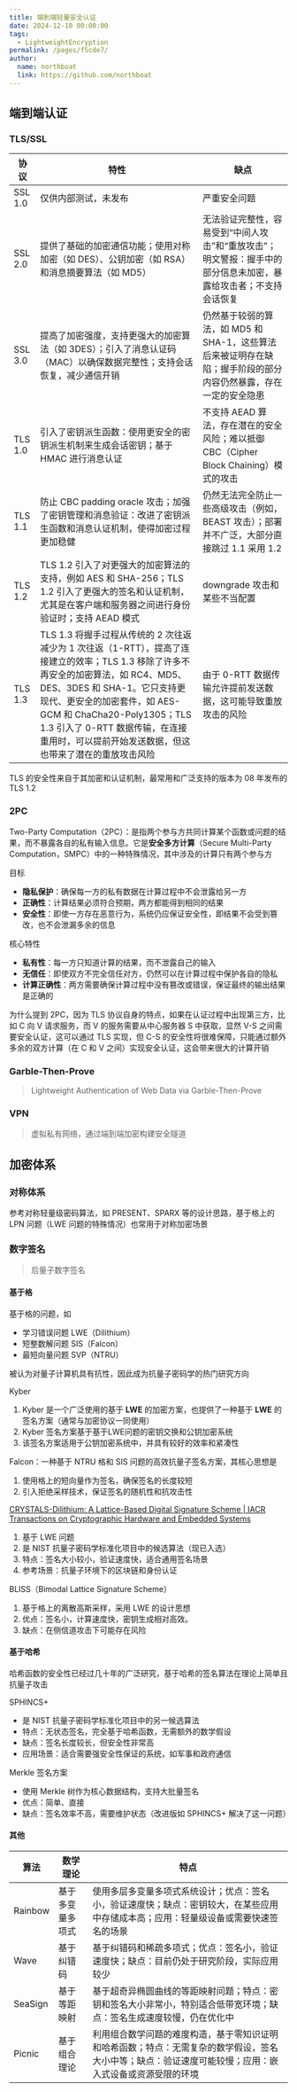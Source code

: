 ```yaml
---
title: 端到端轻量安全认证
date: 2024-12-10 00:00:00
tags: 
  - LightweightEncryption
permalink: /pages/f5cde7/
author: 
  name: northboat
  link: https://github.com/northboat
---
```


## 端到端认证

### TLS/SSL

| 协议    | 特性                                                         | 缺点                                                         |
| ------- | ------------------------------------------------------------ | ------------------------------------------------------------ |
| SSL 1.0 | 仅供内部测试，未发布                                         | 严重安全问题                                                 |
| SSL 2.0 | 提供了基础的加密通信功能；使用对称加密（如 DES）、公钥加密（如 RSA）和消息摘要算法（如 MD5） | 无法验证完整性，容易受到“中间人攻击”和“重放攻击”；明文警报：握手中的部分信息未加密，暴露给攻击者；不支持会话恢复 |
| SSL 3.0 | 提高了加密强度，支持更强大的加密算法（如 3DES）；引入了消息认证码（MAC）以确保数据完整性；支持会话恢复，减少通信开销 | 仍然基于较弱的算法，如 MD5 和 SHA-1，这些算法后来被证明存在缺陷；握手阶段的部分内容仍然暴露，存在一定的安全隐患 |
| TLS 1.0 | 引入了密钥派生函数：使用更安全的密钥派生机制来生成会话密钥；基于 HMAC 进行消息认证 | 不支持 AEAD 算法，存在潜在的安全风险；难以抵御 CBC（Cipher Block Chaining）模式的攻击 |
| TLS 1.1 | 防止 CBC padding oracle 攻击；加强了密钥管理和消息验证：改进了密钥派生函数和消息认证机制，使得加密过程更加稳健 | 仍然无法完全防止一些高级攻击（例如，BEAST 攻击）；部署并不广泛，大部分直接跳过 1.1 采用 1.2 |
| TLS 1.2 | TLS 1.2 引入了对更强大的加密算法的支持，例如 AES 和 SHA-256；TLS 1.2 引入了更强大的签名和认证机制，尤其是在客户端和服务器之间进行身份验证时；支持 AEAD 模式 | downgrade 攻击和某些不当配置                                 |
| TLS 1.3 | TLS 1.3 将握手过程从传统的 2 次往返减少为 1 次往返（1-RTT），提高了连接建立的效率；TLS 1.3 移除了许多不再安全的加密算法，如 RC4、MD5、DES、3DES 和 SHA-1。它只支持更现代、更安全的加密套件，如 AES-GCM 和 ChaCha20-Poly1305；TLS 1.3 引入了 0-RTT 数据传输，在连接重用时，可以提前开始发送数据，但这也带来了潜在的重放攻击风险 | 由于 0-RTT 数据传输允许提前发送数据，这可能导致重放攻击的风险 |

TLS 的安全性来自于其加密和认证机制，最常用和广泛支持的版本为 08 年发布的 TLS 1.2

### 2PC

Two-Party Computation（2PC）：是指两个参与方共同计算某个函数或问题的结果，而不暴露各自的私有输入信息。它是**安全多方计算**（Secure Multi-Party Computation，SMPC）中的一种特殊情况，其中涉及的计算只有两个参与方

目标

- **隐私保护**：确保每一方的私有数据在计算过程中不会泄露给另一方
- **正确性**：计算结果必须符合预期，两方都能得到相同的结果
- **安全性**：即使一方存在恶意行为，系统仍应保证安全性，即结果不会受到篡改，也不会泄漏多余的信息

核心特性

- **私有性**：每一方只知道计算的结果，而不泄露自己的输入
- **无信任**：即使双方不完全信任对方，仍然可以在计算过程中保护各自的隐私
- **计算正确性**：两方需要确保计算过程中没有篡改或错误，保证最终的输出结果是正确的

为什么提到 2PC，因为 TLS 协议自身的特点，如果在认证过程中出现第三方，比如 C 向 V 请求服务，而 V 的服务需要从中心服务器 S 中获取，显然 V-S 之间需要安全认证，这可以通过 TLS 实现，但 C-S 的安全性将很难保障，只能通过额外多余的双方计算（在 C 和 V 之间）实现安全认证，这会带来很大的计算开销

### Garble-Then-Prove

> Lightweight Authentication of Web Data via Garble-Then-Prove

### VPN

> 虚拟私有网络，通过端到端加密构建安全隧道

## 加密体系

### 对称体系

参考对称轻量级密码算法，如 PRESENT、SPARX 等的设计思路，基于格上的 LPN 问题（LWE 问题的特殊情况）也常用于对称加密场景

### 数字签名

> 后量子数字签名
>

#### 基于格

基于格的问题，如

- 学习错误问题 LWE（Dilithium）
- 短整数解问题 SIS（Falcon）
- 最短向量问题 SVP（NTRU）

被认为对量子计算机具有抗性，因此成为抗量子密码学的热门研究方向

Kyber

1. Kyber 是一个广泛使用的基于 **LWE** 的加密方案，也提供了一种基于 **LWE** 的签名方案（通常与加密协议一同使用）
2. Kyber 签名方案基于基于LWE问题的密钥交换和公钥加密系统
3. 该签名方案适用于公钥加密系统中，并具有较好的效率和紧凑性

Falcon：一种基于 NTRU 格和 SIS 问题的高效抗量子签名方案，其核心思想是

1. 使用格上的短向量作为签名，确保签名的长度较短
2. 引入拒绝采样技术，保证签名的随机性和抗攻击性

[CRYSTALS-Dilithium: A Lattice-Based Digital Signature Scheme | IACR Transactions on Cryptographic Hardware and Embedded Systems](https://tches.iacr.org/index.php/TCHES/article/view/839)

1. 基于 LWE 问题
2. 是 NIST 抗量子密码学标准化项目中的候选算法（现已入选）
3. 特点：签名大小较小，验证速度快，适合通用签名场景
4. 参考场景：抗量子环境下的区块链和身份认证

BLISS（Bimodal Lattice Signature Scheme）

1. 基于格上的离散高斯采样，采用 LWE 的设计思想
2. 优点：签名小，计算速度快，密钥生成相对高效。
3. 缺点：在侧信道攻击下可能存在风险

#### 基于哈希

哈希函数的安全性已经过几十年的广泛研究，基于哈希的签名算法在理论上简单且抗量子攻击

SPHINCS+

- 是 NIST 抗量子密码学标准化项目中的另一候选算法
- 特点：无状态签名，完全基于哈希函数，无需额外的数学假设
- 缺点：签名长度较长，但安全性非常高
- 应用场景：适合需要强安全性保证的系统，如军事和政府通信

Merkle 签名方案

- 使用 Merkle 树作为核心数据结构，支持大批量签名
- 优点：简单、直接
- 缺点：签名效率不高，需要维护状态（改进版如 SPHINCS+ 解决了这一问题）

#### 其他

| 算法    | 数学理论         | 特点                                                         |
| ------- | ---------------- | ------------------------------------------------------------ |
| Rainbow | 基于多变量多项式 | 使用多层多变量多项式系统设计；优点：签名小，验证速度快；缺点：密钥较大，在某些应用中存储成本高；应用：轻量级设备或需要快速签名的场景 |
| Wave    | 基于纠错码       | 基于纠错码和稀疏多项式；优点：签名小，验证速度快；缺点：目前仍处于研究阶段，实际应用较少 |
| SeaSign | 基于等距映射     | 基于超奇异椭圆曲线的等距映射问题；特点：密钥和签名大小非常小，特别适合低带宽环境；缺点：签名生成速度较慢，仍在优化中 |
| Picnic  | 基于组合理论     | 利用组合数学问题的难度构造，基于零知识证明和哈希函数；特点：无需复杂的数学假设，签名大小中等；缺点：验证速度可能较慢；应用：嵌入式设备或资源受限的环境 |
